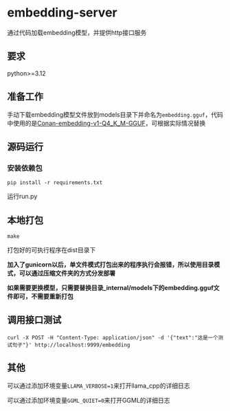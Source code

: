 # embedding-server

通过代码加载embedding模型，并提供http接口服务

## 要求

python>=3.12

## 准备工作

手动下载embedding模型文件放到models目录下并命名为`embedding.gguf`，代码中使用的是[Conan-embedding-v1-Q4_K_M-GGUF](https://huggingface.co/lagoon999/Conan-embedding-v1-Q4_K_M-GGUF)，可根据实际情况替换

## 源码运行

### 安装依赖包

```shell
pip install -r requirements.txt
```

运行run.py

## 本地打包

```
make
```

打包好的可执行程序在dist目录下

**加入了gunicorn以后，单文件模式打包出来的程序执行会报错，所以使用目录模式，可以通过压缩文件夹的方式分发部署**

**如果需要更换模型，只需要替换目录_internal/models下的embedding.gguf文件即可，不需要重新打包**

## 调用接口测试
```
curl -X POST -H "Content-Type: application/json" -d '{"text":"这是一个测试句子"}' http://localhost:9999/embedding
```

## 其他

可以通过添加环境变量`LLAMA_VERBOSE=1`来打开llama_cpp的详细日志

可以通过添加环境变量`GGML_QUIET=0`来打开GGML的详细日志
